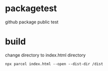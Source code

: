 # packagetest
github package public test

# build
change directory to index.html directory
```
npx parcel index.html --open --dist-dir /dist
```